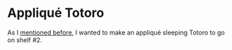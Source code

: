 <h1>Appliqué Totoro</h1>

As I [mentioned before](/sketching.md#layout-changes), I wanted to make an appliqué sleeping Totoro to go on shelf #2.